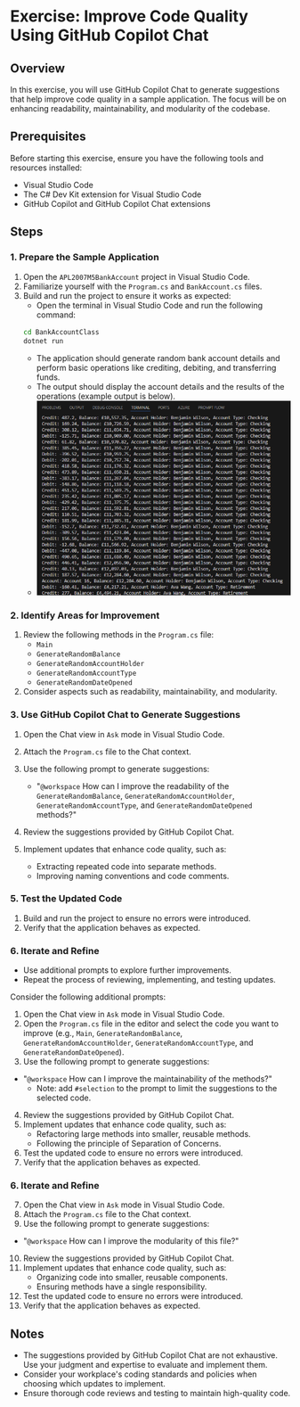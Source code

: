 # Exercise: Improve Code Quality Using GitHub Copilot Chat

## Overview
In this exercise, you will use GitHub Copilot Chat to generate suggestions that help improve code quality in a sample application. The focus will be on enhancing readability, maintainability, and modularity of the codebase.

## Prerequisites
Before starting this exercise, ensure you have the following tools and resources installed:
- Visual Studio Code
- The C# Dev Kit extension for Visual Studio Code
- GitHub Copilot and GitHub Copilot Chat extensions

## Steps

### 1. Prepare the Sample Application
1. Open the `APL2007M5BankAccount` project in Visual Studio Code.
2. Familiarize yourself with the `Program.cs` and `BankAccount.cs` files.
3. Build and run the project to ensure it works as expected:
   - Open the terminal in Visual Studio Code and run the following command:
   ```bash
   cd BankAccountClass
   dotnet run
   ```
   - The application should generate random bank account details and perform basic operations like crediting, debiting, and transferring funds.
   - The output should display the account details and the results of the operations (example output is below).
   - ![alt text](output_image.png)

### 2. Identify Areas for Improvement
1. Review the following methods in the `Program.cs` file:
   - `Main`
   - `GenerateRandomBalance`
   - `GenerateRandomAccountHolder`
   - `GenerateRandomAccountType`
   - `GenerateRandomDateOpened`
2. Consider aspects such as readability, maintainability, and modularity.

### 3. Use GitHub Copilot Chat to Generate Suggestions
1. Open the Chat view in `Ask` mode in Visual Studio Code.
2. Attach the `Program.cs` file to the Chat context.
3. Use the following prompt to generate suggestions:
   - "`@workspace` How can I improve the readability of the `GenerateRandomBalance`, `GenerateRandomAccountHolder`, `GenerateRandomAccountType`, and `GenerateRandomDateOpened` methods?"

4. Review the suggestions provided by GitHub Copilot Chat.
5. Implement updates that enhance code quality, such as:
   - Extracting repeated code into separate methods.
   - Improving naming conventions and code comments.


### 5. Test the Updated Code
1. Build and run the project to ensure no errors were introduced.
2. Verify that the application behaves as expected.


### 6. Iterate and Refine
   - Use additional prompts to explore further improvements.
   - Repeat the process of reviewing, implementing, and testing updates.
   
   Consider the following additional prompts:
  1. Open the Chat view in `Ask` mode in Visual Studio Code.
  2. Open the `Program.cs` file in the editor and select the code you want to improve (e.g.,  `Main`, `GenerateRandomBalance`, `GenerateRandomAccountHolder`, `GenerateRandomAccountType`, and `GenerateRandomDateOpened`).
  3. Use the following prompt to generate suggestions:
   - "`@workspace` How can I improve the maintainability of the methods?"
     - Note: add `#selection` to the prompt to limit the suggestions to the selected code.
  4. Review the suggestions provided by GitHub Copilot Chat.
 5. Implement updates that enhance code quality, such as:
      - Refactoring large methods into smaller, reusable methods.
      - Following the principle of Separation of Concerns.
  6. Test the updated code to ensure no errors were introduced.
  7. Verify that the application behaves as expected.

### 6. Iterate and Refine
  7. Open the Chat view in `Ask` mode in Visual Studio Code.
  8. Attach the `Program.cs` file to the Chat context.
  9.  Use the following prompt to generate suggestions:
   - "`@workspace` How can I improve the modularity of this file?"
  10. Review the suggestions provided by GitHub Copilot Chat.
  11. Implement updates that enhance code quality, such as:
      - Organizing code into smaller, reusable components.
      - Ensuring methods have a single responsibility.
  12. Test the updated code to ensure no errors were introduced.
  13. Verify that the application behaves as expected.

## Notes
- The suggestions provided by GitHub Copilot Chat are not exhaustive. Use your judgment and expertise to evaluate and implement them.
- Consider your workplace's coding standards and policies when choosing which updates to implement.
- Ensure thorough code reviews and testing to maintain high-quality code.

